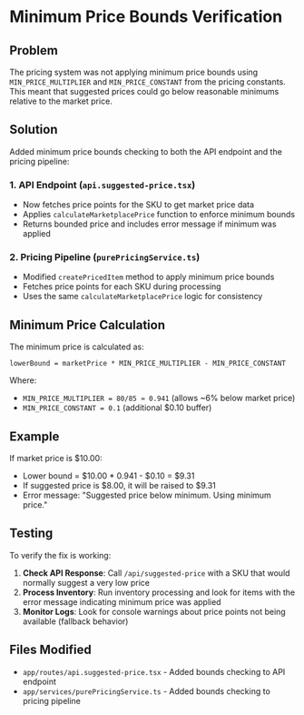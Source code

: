 # Minimum Price Bounds Verification

## Problem

The pricing system was not applying minimum price bounds using `MIN_PRICE_MULTIPLIER` and `MIN_PRICE_CONSTANT` from the pricing constants. This meant that suggested prices could go below reasonable minimums relative to the market price.

## Solution

Added minimum price bounds checking to both the API endpoint and the pricing pipeline:

### 1. API Endpoint (`api.suggested-price.tsx`)

- Now fetches price points for the SKU to get market price data
- Applies `calculateMarketplacePrice` function to enforce minimum bounds
- Returns bounded price and includes error message if minimum was applied

### 2. Pricing Pipeline (`purePricingService.ts`)

- Modified `createPricedItem` method to apply minimum price bounds
- Fetches price points for each SKU during processing
- Uses the same `calculateMarketplacePrice` logic for consistency

## Minimum Price Calculation

The minimum price is calculated as:

```
lowerBound = marketPrice * MIN_PRICE_MULTIPLIER - MIN_PRICE_CONSTANT
```

Where:

- `MIN_PRICE_MULTIPLIER = 80/85 ≈ 0.941` (allows ~6% below market price)
- `MIN_PRICE_CONSTANT = 0.1` (additional $0.10 buffer)

## Example

If market price is $10.00:

- Lower bound = $10.00 \* 0.941 - $0.10 = $9.31
- If suggested price is $8.00, it will be raised to $9.31
- Error message: "Suggested price below minimum. Using minimum price."

## Testing

To verify the fix is working:

1. **Check API Response**: Call `/api/suggested-price` with a SKU that would normally suggest a very low price
2. **Process Inventory**: Run inventory processing and look for items with the error message indicating minimum price was applied
3. **Monitor Logs**: Look for console warnings about price points not being available (fallback behavior)

## Files Modified

- `app/routes/api.suggested-price.tsx` - Added bounds checking to API endpoint
- `app/services/purePricingService.ts` - Added bounds checking to pricing pipeline
